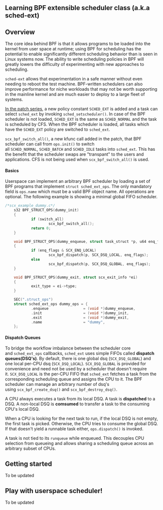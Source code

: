 Learning BPF extensible scheduler class (a.k.a sched-ext)
---

## Overview
The core idea behind BPF is that it allows programs to be loaded into the kernel from user space at runtime; using BPF for scheduling has the potential to enable significantly different scheduling behavior than is seen in Linux systems now. The ability to write scheduling policies in BPF will greatly lowers the difficulty of experimenting with new approaches to scheduling.

`sched-ext` allows that experimentation in a safe manner without even needing to reboot the test machine. BPF-written schedulers can also improve performance for niche workloads that may not be worth supporting in the mainline kernel and are much easier to deploy to a large fleet of systems.

[In the patch series](https://lore.kernel.org/all/20221130082313.3241517-1-tj@kernel.org/T/#u), a new policy constant `SCHED_EXT` is added and a task can select `sched_ext` by invoking `sched_setscheduler()`. In case of the BPF scheduler is not loaded, `SCHED_EXT` is the same as `SCHED_NORMAL` and the task is scheduled by CFS. When the BPF scheduler is loaded, all tasks which have the `SCHED_EXT` policy are switched to `sched_ext`.

`scx_bpf_switch_all()`, a new kfunc call added in the patch, that BPF scheduler can call from `ops.init()` to switch all `SCHED_NORMAL`, `SCHED_BATCH` and `SCHED_IDLE` tasks into `sched_ext`. This has the benefit that the scheduler swaps are "transpant" to the users and applications. CFS is not being used when `scx_bpf_switch_all()` is used.

#### Basics
Userspace can implement an arbitrary BPF scheduler by loading a set of BPF programs that implement `struct sched_ext_ops`. The only mandatory field is `ops.name` which must be a valid BPF object name. All operations are optional. The following example is showing a minimal global FIFO scheduler.

```C
/*scx_example_dummy.c*/
    s32 BPF_STRUCT_OPS(dummy_init)
    {
            if (switch_all)
                    scx_bpf_switch_all();
            return 0;
    }

    void BPF_STRUCT_OPS(dummy_enqueue, struct task_struct *p, u64 enq_flags)
    {
            if (enq_flags & SCX_ENQ_LOCAL)
                    scx_bpf_dispatch(p, SCX_DSQ_LOCAL, enq_flags);
            else
                    scx_bpf_dispatch(p, SCX_DSQ_GLOBAL, enq_flags);
    }

    void BPF_STRUCT_OPS(dummy_exit, struct scx_exit_info *ei)
    {
            exit_type = ei->type;
    }

    SEC(".struct_ops")
    struct sched_ext_ops dummy_ops = {
            .enqueue                = (void *)dummy_enqueue,
            .init                   = (void *)dummy_init,
            .exit                   = (void *)dummy_exit,
            .name                   = "dummy",
    };
```

#### Dispatch Queues
To bridge the workflow imbalance between the scheduler core and `sched_ext_ops` callbacks, `sched_ext` uses simple FIFOs called **dispatch queues(DSQ's)**. By default, there is one global dsq (`SCX_DSQ_GLOBAL`) and one local per-CPU dsq (`SCX_DSQ_LOCAL`). `SCX_DSQ_GLOBAL` is provided for convenience and need not be used by a scheduler that doesn't require it. `SCX_DSQ_LOCAL` is the per-CPU FIFO that `sched_ext` fetches a task from the corresponding scheduling queue and assigns the CPU to it. The BPF scheduler can manage an arbitrary number of dsq's using `scx_bpf_create_dsq()` and `scx_bpf_destroy_dsq()`.

A CPU always executes a task from its local DSQ.  A task is __dispatched__ to a DSQ. A non-local DSQ is __comsumed__  to transfer a task to the consuming CPU's local DSQ.

When a CPU is looking for the next task to run, if the local DSQ is not empty, the first task is picked. Otherwise, the CPU tries to consume the global DSQ. If that doesn't yield a runnable task either, `ops.dispatch()` is invoked.

A task is not tied to its `runqueue` while enqueued. This decouples CPU selection from queueing and allows sharing a scheduling queue across an arbitrary subset of CPUs.

## Getting started
To be updated

## Play with userspace scheduler!
To be updated
